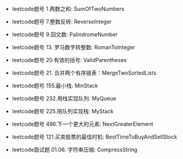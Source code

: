 * leetcode题号 1.两数之和: SumOfTwoNumbers
* leetcode题号 7.整数反转: ReverseInteger
* leetcode题号 9.回文数: PalindromeNumber
* leetcode题号 13. 罗马数字转整数: RomanToInteger
* leetcode题号 20.有效的括号: ValidParentheses
* leetcode题号 21. 合并两个有序链表：MergeTwoSortedLists
* leetcode题号 155.最小栈: MinStack
* leetcode题号 232.用栈实现队列: MyQueue
* leetcode题号 225.用队列实现栈: MyStack
* leetcode题号 496.下一个更大的元素: NextGreaterElement
* leetcode题号 121.买卖股票的最佳时机: BestTimeToBuyAndSellStock


* leetcode面试题 01.06. 字符串压缩: CompressString
